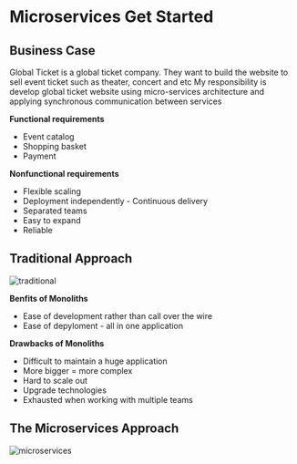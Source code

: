 # Microservices Get Started

## Business Case

Global Ticket is a global ticket company. They want to build the website to sell event ticket such as theater, concert and etc
My responsibility is develop global ticket website using micro-services architecture and applying synchronous communication between services

**Functional requirements**

* Event catalog
* Shopping basket
* Payment

**Nonfunctional requirements**

* Flexible scaling 
* Deployment independently - Continuous delivery
* Separated teams
* Easy to expand
* Reliable

## Traditional Approach

<img src="https://i.ibb.co/f0N2zzV/traditional.png" alt="traditional" border="0"></a><br />

**Benfits of Monoliths**

* Ease of development rather than call over the wire
* Ease of depyloment - all in one application

**Drawbacks of Monoliths**

* Difficult to maintain a huge application
* More bigger = more complex
* Hard to scale out
* Upgrade technologies
* Exhausted when working with multiple teams

## The Microservices Approach

<img src="https://i.ibb.co/SxGg2NY/microservices.png" alt="microservices" border="0">
